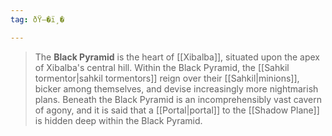 ```yaml
---
tag: ðŸ—�ï¸�

---
```

> The **Black Pyramid** is the heart of [[Xibalba]], situated upon the apex of Xibalba's central hill. Within the Black Pyramid, the [[Sahkil tormentor|sahkil tormentors]] reign over their [[Sahkil|minions]], bicker among themselves, and devise increasingly more nightmarish plans. Beneath the Black Pyramid is an incomprehensibly vast cavern of agony, and it is said that a [[Portal|portal]] to the [[Shadow Plane]] is hidden deep within the Black Pyramid.








